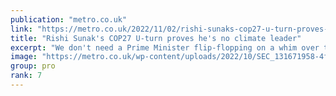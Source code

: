 ```yaml
---
publication: "metro.co.uk"
link: "https://metro.co.uk/2022/11/02/rishi-sunaks-cop27-u-turn-proves-hes-no-climate-leader-17687650/"
title: "Rishi Sunak's COP27 U-turn proves he's no climate leader"
excerpt: "We don't need a Prime Minister flip-flopping on a whim over the climate."
image: "https://metro.co.uk/wp-content/uploads/2022/10/SEC_131671958-4fd7_1667409646.jpg?quality=90&strip=all&w=1200&h=630&crop=1"
group: pro
rank: 7
---
```

